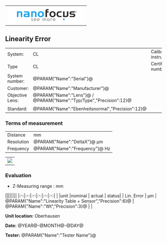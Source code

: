 <!--   EvalAlgoName=NF_NED_MScan_Abnahme_LIN_LS -->


||
|-:|
|![](logo.png)|

 
 

## Linearity Error 

 


|||||
|-|-|-|-|
|System: |  CL |Calibration instruction:| VDI/VDE 2655 Part 1.2|
|Type|   CL | Certificate number: |@PARAM{"Name":"Serial"}@-@YEAR@@MONTH@@DAY@|
|System number:| @PARAM{"Name":"Serial"}@|||
|Customer:| @PARAM{"Name":"Manufacturer"}@|||
|Objective Lens: |@PARAM{"Name":"Lens"}@  /  @PARAM{"Name":"Typ/Type","Precision":12}@ |||
| |  |||
|Standard: |@PARAM{"Name":"Ebenheitsnormal","Precision":12}@|||

### Terms of measurement 

|||
|-|-|
|Distance| <span id="distance"> </span>  mm|
|Resolution|@PARAM{"Name":"DeltaX"}@ µm|
|Frequency| @PARAM{"Name":"Frequency"}@ Hz|
 

 || 
|:-:|
|![](Linearity_LS.svg)|


### Evaluation

* Z-Measuring range :   <span id="zrange"> </span> mm

||||||||
|:-:|:-:|:-:|:-:|:-:|:-:|
| |unit   |nominal   |  actual  | status|
| Lin. Error     | µm | @PARAM{"Name":"Linearity Table + Sensor","Precision":6}@ |  @PARAM{"Name":"Wt","Precision":3}@ | <span id="control">  </span>|
 

__Unit location:__ Oberhausen

__Date:__ @YEAR@-@MONTH@-@DAY@ 

__Tester:__ @PARAM{"Name":"Tester Name"}@


 

<div id="sumresults">  </div>

<script>

var PARAM = @PJSON{"Set":0}@;
var META = @MJSON{"Set":0}@;
 
 

var value =   @PARAM{"Name":"Wt","Precision":3}@;
var nominal = @PARAM{"Name":"Linearity Table + Sensor","Precision":6}@;
var status =""; 

if(value < nominal) 
{
document.getElementById("control").innerHTML = "Ok";
status ="Ok";
}
else
{
document.getElementById("control").innerHTML = "not Ok";
status ="not OK";
}



document.getElementById("zrange").innerHTML = (@PARAM{"Name":"Maximum Height"}@ - @PARAM{"Name":"Minimum Height"}@) /1000;

document.getElementById("distance").innerHTML = @PARAM{"Name":"LengthX","Precision":5}@ / 1000;






var Result = {"value":0,"nominal":0,"status":"","timestamp":0};

Result["value"] = value;
Result["nominal"] = nominal;
Result["status"] = status;
Result["timestamp"] = Date.now();
sessionStorage.setItem(document.title+"Result", JSON.stringify(Result));




</script>


 